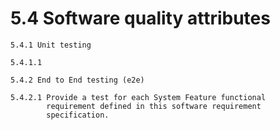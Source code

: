 # 5.4 Software quality attributes

```
5.4.1 Unit testing

5.4.1.1 

5.4.2 End to End testing (e2e)

5.4.2.1 Provide a test for each System Feature functional
        requirement defined in this software requirement
        specification.
```